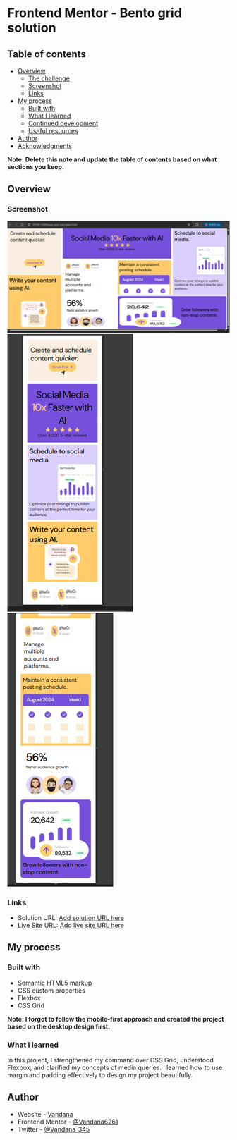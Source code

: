 # Frontend Mentor - Bento grid solution
 

## Table of contents

- [Overview](#overview)
  - [The challenge](#the-challenge)
  - [Screenshot](#screenshot)
  - [Links](#links)
- [My process](#my-process)
  - [Built with](#built-with)
  - [What I learned](#what-i-learned)
  - [Continued development](#continued-development)
  - [Useful resources](#useful-resources)
- [Author](#author)
- [Acknowledgments](#acknowledgments)

**Note: Delete this note and update the table of contents based on what sections you keep.**

## Overview

### Screenshot

![For Desktop](forDesktop.png)
![For Mobile](forMobile1.png)
![For Mobile](forMobile2.png)


### Links

- Solution URL: [Add solution URL here](https://your-solution-url.com)
- Live Site URL: [Add live site URL here](https://your-live-site-url.com)

## My process

### Built with

- Semantic HTML5 markup
- CSS custom properties
- Flexbox
- CSS Grid

**Note: I forgot to follow the mobile-first approach and created the project based on the desktop design first.**

### What I learned

In this project, I strengthened my command over CSS Grid, understood Flexbox, and clarified my concepts of media queries. I learned how to use margin and padding effectively to design my project beautifully.


## Author

- Website - [Vandana](https://www.your-site.com)
- Frontend Mentor - [@Vandana6261](https://www.frontendmentor.io/profile/yourusername)
- Twitter - [@Vandana_345](https://www.twitter.com/yourusername)


